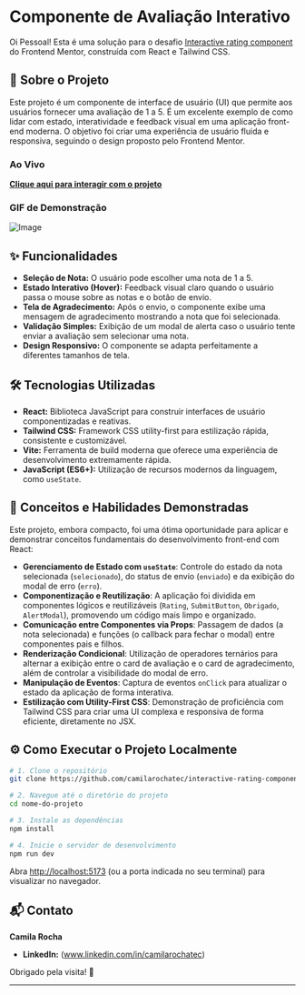 # Componente de Avaliação Interativo
Oi Pessoal! 
Esta é uma solução para o desafio [Interactive rating component](https://www.frontendmentor.io/challenges/interactive-rating-component-koxpeBUmI) do Frontend Mentor, construída com React e Tailwind CSS.

## 🎯 Sobre o Projeto

Este projeto é um componente de interface de usuário (UI) que permite aos usuários fornecer uma avaliação de 1 a 5. É um excelente exemplo de como lidar com estado, interatividade e feedback visual em uma aplicação front-end moderna. O objetivo foi criar uma experiência de usuário fluida e responsiva, seguindo o design proposto pelo Frontend Mentor.


### Ao Vivo

**[Clique aqui para interagir com o projeto](https://www.google.com/search?q=URL_DO_SEU_DEPLOY_AQUI)**


### GIF de Demonstração

![Image](https://github.com/user-attachments/assets/6b870576-56a7-4284-a66e-f4565ef0685b)


## ✨ Funcionalidades

  - **Seleção de Nota:** O usuário pode escolher uma nota de 1 a 5.
  - **Estado Interativo (Hover):** Feedback visual claro quando o usuário passa o mouse sobre as notas e o botão de envio.
  - **Tela de Agradecimento:** Após o envio, o componente exibe uma mensagem de agradecimento mostrando a nota que foi selecionada.
  - **Validação Simples:** Exibição de um modal de alerta caso o usuário tente enviar a avaliação sem selecionar uma nota.
  - **Design Responsivo:** O componente se adapta perfeitamente a diferentes tamanhos de tela.

## 🛠️ Tecnologias Utilizadas

  - **React:** Biblioteca JavaScript para construir interfaces de usuário componentizadas e reativas.
  - **Tailwind CSS:** Framework CSS utility-first para estilização rápida, consistente e customizável.
  - **Vite:** Ferramenta de build moderna que oferece uma experiência de desenvolvimento extremamente rápida.
  - **JavaScript (ES6+):** Utilização de recursos modernos da linguagem, como `useState`.

## 🚀 Conceitos e Habilidades Demonstradas

Este projeto, embora compacto, foi uma ótima oportunidade para aplicar e demonstrar conceitos fundamentais do desenvolvimento front-end com React:

  - **Gerenciamento de Estado com `useState`**: Controle do estado da nota selecionada (`selecionado`), do status de envio (`enviado`) e da exibição do modal de erro (`erro`).
  - **Componentização e Reutilização**: A aplicação foi dividida em componentes lógicos e reutilizáveis (`Rating`, `SubmitButton`, `Obrigado`, `AlertModal`), promovendo um código mais limpo e organizado.
  - **Comunicação entre Componentes via Props**: Passagem de dados (a nota selecionada) e funções (o callback para fechar o modal) entre componentes pais e filhos.
  - **Renderização Condicional**: Utilização de operadores ternários para alternar a exibição entre o card de avaliação e o card de agradecimento, além de controlar a visibilidade do modal de erro.
  - **Manipulação de Eventos**: Captura de eventos `onClick` para atualizar o estado da aplicação de forma interativa.
  - **Estilização com Utility-First CSS**: Demonstração de proficiência com Tailwind CSS para criar uma UI complexa e responsiva de forma eficiente, diretamente no JSX.

## ⚙️ Como Executar o Projeto Localmente

```bash
# 1. Clone o repositório
git clone https://github.com/camilarochatec/interactive-rating-component.git

# 2. Navegue até o diretório do projeto
cd nome-do-projeto

# 3. Instale as dependências
npm install

# 4. Inicie o servidor de desenvolvimento
npm run dev
```

Abra [http://localhost:5173](https://www.google.com/search?q=http://localhost:5173) (ou a porta indicada no seu terminal) para visualizar no navegador.

## 📬 Contato

**Camila Rocha**
  - **LinkedIn:** (www.linkedin.com/in/camilarochatec)
  
  Obrigado pela visita! 👋

-----